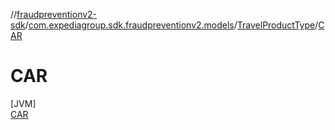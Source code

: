 //[fraudpreventionv2-sdk](../../../../index.md)/[com.expediagroup.sdk.fraudpreventionv2.models](../../index.md)/[TravelProductType](../index.md)/[CAR](index.md)

# CAR

[JVM]\
[CAR](index.md)
